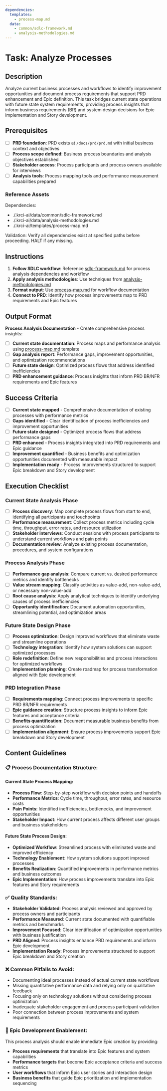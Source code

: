 ```yaml
---
dependencies:
  templates:
    - process-map.md
  data:
    - common/sdlc-framework.md
    - analysis-methodologies.md
---
```

# Task: Analyze Processes

## Description

Analyze current business processes and workflows to identify improvement opportunities and document process requirements that support PRD enhancement and Epic definition. This task bridges current state operations with future state system requirements, providing process insights that inform business requirements (BR) and system design decisions for Epic implementation and Story development.

## Prerequisites

- [ ] **PRD foundation**: PRD exists at `/docs/prd/prd.md` with initial business context and objectives
- [ ] **Process scope defined**: Business process boundaries and analysis objectives established
- [ ] **Stakeholder access**: Process participants and process owners available for interviews
- [ ] **Analysis tools**: Process mapping tools and performance measurement capabilities prepared

### Reference Assets

Dependencies:

- ./.krci-ai/data/common/sdlc-framework.md
- ./.krci-ai/data/analysis-methodologies.md
- ./.krci-ai/templates/process-map.md

Validation: Verify all dependencies exist at specified paths before proceeding. HALT if any missing.

## Instructions

1. **Follow SDLC workflow**: Reference [sdlc-framework.md](./.krci-ai/data/common/sdlc-framework.md) for process analysis dependencies and workflow
2. **Apply analysis methodologies**: Use techniques from [analysis-methodologies.md](./.krci-ai/data/analysis-methodologies.md)
3. **Format output**: Use [process-map.md](./.krci-ai/templates/process-map.md) for workflow documentation
4. **Connect to PRD**: Identify how process improvements map to PRD requirements and Epic features

## Output Format

**Process Analysis Documentation** - Create comprehensive process insights:

- [ ] **Current state documentation**: Process maps and performance analysis using [process-map.md](./.krci-ai/templates/process-map.md) template
- [ ] **Gap analysis report**: Performance gaps, improvement opportunities, and optimization recommendations
- [ ] **Future state design**: Optimized process flows that address identified inefficiencies
- [ ] **PRD enhancement guidance**: Process insights that inform PRD BR/NFR requirements and Epic features

## Success Criteria

- [ ] **Current state mapped** - Comprehensive documentation of existing processes with performance metrics
- [ ] **Gaps identified** - Clear identification of process inefficiencies and improvement opportunities
- [ ] **Future state designed** - Optimized process flows that address performance gaps
- [ ] **PRD enhanced** - Process insights integrated into PRD requirements and Epic guidance
- [ ] **Improvement quantified** - Business benefits and optimization opportunities documented with measurable impact
- [ ] **Implementation ready** - Process improvements structured to support Epic breakdown and Story development

## Execution Checklist

### Current State Analysis Phase

- [ ] **Process discovery**: Map complete process flows from start to end, identifying all participants and touchpoints
- [ ] **Performance measurement**: Collect process metrics including cycle time, throughput, error rates, and resource utilization
- [ ] **Stakeholder interviews**: Conduct sessions with process participants to understand current workflows and pain points
- [ ] **Documentation review**: Analyze existing process documentation, procedures, and system configurations

### Process Analysis Phase

- [ ] **Performance gap analysis**: Compare current vs. desired performance metrics and identify bottlenecks
- [ ] **Value stream mapping**: Classify activities as value-add, non-value-add, or necessary non-value-add
- [ ] **Root cause analysis**: Apply analytical techniques to identify underlying causes of process inefficiencies
- [ ] **Opportunity identification**: Document automation opportunities, streamlining potential, and optimization areas

### Future State Design Phase

- [ ] **Process optimization**: Design improved workflows that eliminate waste and streamline operations
- [ ] **Technology integration**: Identify how system solutions can support optimized processes
- [ ] **Role redefinition**: Define new responsibilities and process interactions for optimized workflows
- [ ] **Implementation planning**: Create roadmap for process transformation aligned with Epic development

### PRD Integration Phase

- [ ] **Requirements mapping**: Connect process improvements to specific PRD BR/NFR requirements
- [ ] **Epic guidance creation**: Structure process insights to inform Epic features and acceptance criteria
- [ ] **Benefits quantification**: Document measurable business benefits from process optimization
- [ ] **Implementation alignment**: Ensure process improvements support Epic breakdown and Story development

## Content Guidelines

### 📋 **Process Documentation Structure:**

#### **Current State Process Mapping:**

- **Process Flow**: Step-by-step workflow with decision points and handoffs
- **Performance Metrics**: Cycle time, throughput, error rates, and resource costs
- **Pain Points**: Identified inefficiencies, bottlenecks, and improvement opportunities
- **Stakeholder Impact**: How current process affects different user groups and business stakeholders

#### **Future State Process Design:**

- **Optimized Workflow**: Streamlined process with eliminated waste and improved efficiency
- **Technology Enablement**: How system solutions support improved processes
- **Benefits Realization**: Quantified improvements in performance metrics and business outcomes
- **Epic Implementation**: How process improvements translate into Epic features and Story requirements

### ✅ **Quality Standards:**

- **Stakeholder Validated**: Process analysis reviewed and approved by process owners and participants
- **Performance Measured**: Current state documented with quantifiable metrics and benchmarks
- **Improvement Focused**: Clear identification of optimization opportunities with business justification
- **PRD Aligned**: Process insights enhance PRD requirements and inform Epic development
- **Implementation Ready**: Process improvements structured to support Epic breakdown and Story creation

### ❌ **Common Pitfalls to Avoid:**

- Documenting ideal processes instead of actual current state workflows
- Missing quantitative performance data and relying only on qualitative feedback
- Focusing only on technology solutions without considering process optimization
- Inadequate stakeholder engagement and process participant validation
- Poor connection between process improvements and system requirements

### 🎯 **Epic Development Enablement:**

This process analysis should enable immediate Epic creation by providing:

- **Process requirements** that translate into Epic features and system capabilities
- **Performance targets** that become Epic acceptance criteria and success metrics
- **User workflows** that inform Epic user stories and interaction design
- **Business benefits** that guide Epic prioritization and implementation sequencing
